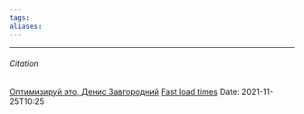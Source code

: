 ```yaml
---
tags: 
aliases: 
---
```




---
###### Citation
[Оптимизируй это, Денис Завгородний](https://www.youtube.com/watch?v=-D6LHUQQBRI)
[Fast load times](https://web.dev/fast/#optimize-webfonts)
Date: 2021-11-25T10:25
